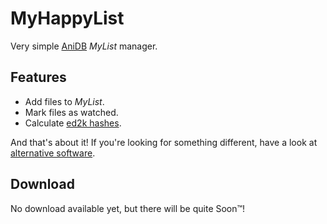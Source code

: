 # MyHappyList
Very simple [AniDB](https://anidb.net/) *MyList* manager.

## Features
- Add files to *MyList*.
- Mark files as watched.
- Calculate [ed2k hashes](https://wiki.anidb.info/w/Ed2k-hash).

And that's about it! If you're looking for something different,
have a look at [alternative software](https://anidb.net/perl-bin/animedb.pl?show=software).

## Download
No download available yet, but there will be quite Soon™!

<!-- ## Installation
No installation required - just unzip, and run **MyHappyList.exe** ! -->
